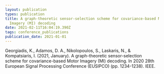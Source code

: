 ```yaml
---
layout: publication
types: publication
title: A graph-theoretic sensor-selection scheme for covariance-based Motor
  Imagery (MI) decoding
date: 2021-02-11T16:04:19.390Z
tags: conference_publications
publication_date: 2021-01-01
---
```

Georgiadis, K., Adamos, D. A., Nikolopoulos, S., Laskaris, N., & Kompatsiaris, I. (2021, January). A graph-theoretic sensor-selection scheme for covariance-based Motor Imagery (MI) decoding. In 2020 28th European Signal Processing Conference (EUSIPCO) (pp. 1234-1238). IEEE.
